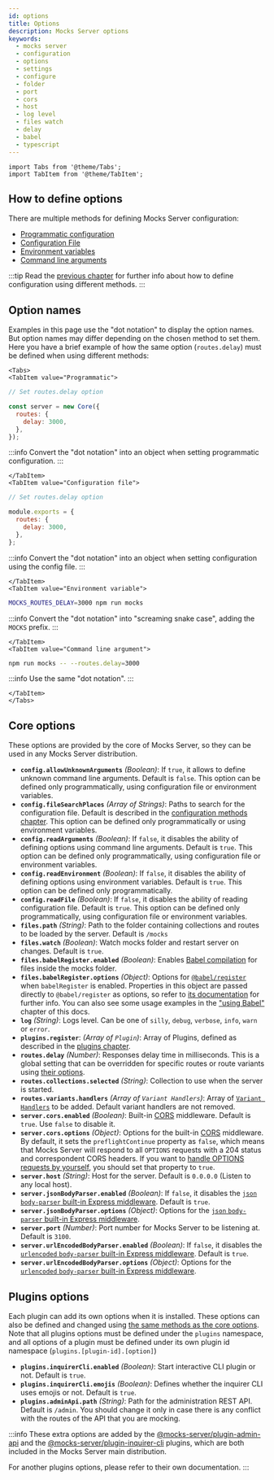 ```yaml
---
id: options
title: Options
description: Mocks Server options
keywords:
  - mocks server
  - configuration
  - options
  - settings
  - configure
  - folder
  - port
  - cors
  - host
  - log level
  - files watch
  - delay
  - babel
  - typescript
---
```


```mdx-code-block
import Tabs from '@theme/Tabs';
import TabItem from '@theme/TabItem';
```

## How to define options

There are multiple methods for defining Mocks Server configuration:

* [Programmatic configuration](configuration/how-to-change-settings.md#programmatic-configuration)
* [Configuration File](configuration/how-to-change-settings.md#configuration-file)
* [Environment variables](configuration/how-to-change-settings.md#environment-variables)
* [Command line arguments](configuration/how-to-change-settings.md#command-line-arguments)

:::tip
Read the [previous chapter](configuration/how-to-change-settings.md) for further info about how to define configuration using different methods.
:::

## Option names

Examples in this page use the "dot notation" to display the option names. But option names may differ depending on the chosen method to set them. Here you have a brief example of how the same option (`routes.delay`) must be defined when using different methods:

```mdx-code-block
<Tabs>
<TabItem value="Programmatic">
```

```js
// Set routes.delay option

const server = new Core({
  routes: {
    delay: 3000,
  },
});
```

:::info
Convert the "dot notation" into an object when setting programmatic configuration.
:::

```mdx-code-block
</TabItem>
<TabItem value="Configuration file">
```

```js
// Set routes.delay option

module.exports = {
  routes: {
    delay: 3000,
  },
};
```

:::info
Convert the "dot notation" into an object when setting configuration using the config file.
:::

```mdx-code-block
</TabItem>
<TabItem value="Environment variable">
```

```sh
MOCKS_ROUTES_DELAY=3000 npm run mocks
```

:::info
Convert the "dot notation" into "screaming snake case", adding the `MOCKS` prefix.
:::

```mdx-code-block
</TabItem>
<TabItem value="Command line argument">
```

```sh
npm run mocks -- --routes.delay=3000
```

:::info
Use the same "dot notation".
:::

```mdx-code-block
</TabItem>
</Tabs>
```

## Core options

These options are provided by the core of Mocks Server, so they can be used in any Mocks Server distribution.

* __`config.allowUnknownArguments`__ _(Boolean)_: If `true`, it allows to define unknown command line arguments. Default is `false`. This option can be defined only programmatically, using configuration file or environment variables.
* __`config.fileSearchPlaces`__ _(Array of Strings)_: Paths to search for the configuration file. Default is described in the [configuration methods chapter](configuration/how-to-change-settings.md#configuration-file). This option can be defined only programmatically or using environment variables.
* __`config.readArguments`__ _(Boolean)_: If `false`, it disables the ability of defining options using command line arguments. Default is `true`. This option can be defined only programmatically, using configuration file or environment variables.
* __`config.readEnvironment`__ _(Boolean)_: If `false`, it disables the ability of defining options using environment variables. Default is `true`. This option can be defined only programmatically.
* __`config.readFile`__ _(Boolean)_: If `false`, it disables the ability of reading configuration file. Default is `true`. This option can be defined only programmatically, using configuration file or environment variables.
* __`files.path`__ _(String)_: Path to the folder containing collections and routes to be loaded by the server. Default is `/mocks`
* __`files.watch`__ _(Boolean)_: Watch mocks folder and restart server on changes. Default is `true`.
* __`files.babelRegister.enabled`__ _(Boolean)_: Enables [Babel compilation](guides/using-babel.md) for files inside the mocks folder.
* __`files.babelRegister.options`__ _(Object)_: Options for [`@babel/register`](https://babeljs.io/docs/en/babel-register) when `babelRegister` is enabled. Properties in this object are passed directly to `@babel/register` as options, so refer to [its documentation](https://babeljs.io/docs/en/babel-register) for further info. You can also see some usage examples in the ["using Babel"](guides/using-babel.md) chapter of this docs.
* __`log`__ _(String)_: Logs level. Can be one of `silly`, `debug`, `verbose`, `info`, `warn` or `error`.
* __`plugins.register`__: _(Array of `Plugin`)_: Array of Plugins, defined as described in the [plugins chapter](plugins/intro.md).
* __`routes.delay`__ _(Number)_: Responses delay time in milliseconds. This is a global setting that can be overridden for specific routes or route variants using [their options](usage/routes.md).
* __`routes.collections.selected`__ _(String)_: Collection to use when the server is started.
* __`routes.variants.handlers`__ _(Array of `Variant Handlers`)_: Array of [`Variant Handlers`](variant-handlers/intro.md) to be added. Default variant handlers are not removed.
* __`server.cors.enabled`__ _(Boolean)_: Built-in [CORS](https://developer.mozilla.org/en-US/docs/Web/HTTP/CORS) middleware. Default is `true`.  Use `false` to disable it.
* __`server.cors.options`__ _(Object)_: Options for the built-in [CORS](https://developer.mozilla.org/en-US/docs/Web/HTTP/CORS) middleware. By default, it sets the `preflightContinue` property as `false`, which means that Mocks Server will respond to all `OPTIONS` requests with a 204 status and correspondent CORS headers. If you want to [handle OPTIONS requests by yourself](guides/using-the-options-method), you should set that property to `true`.
* __`server.host`__ _(String)_: Host for the server. Default is `0.0.0.0` (Listen to any local host).
* __`server.jsonBodyParser.enabled`__ _(Boolean)_: If `false`, it disables the [`json` `body-parser` built-in Express middleware](https://github.com/expressjs/body-parser). Default is `true`.
* __`server.jsonBodyParser.options`__ _(Object)_: Options for the [`json` `body-parser` built-in Express middleware](https://github.com/expressjs/body-parser).
* __`server.port`__ _(Number)_: Port number for Mocks Server to be listening at. Default is `3100`.
* __`server.urlEncodedBodyParser.enabled`__ _(Boolean)_: If `false`, it disables the [`urlencoded` `body-parser` built-in Express middleware](https://github.com/expressjs/body-parser). Default is `true`.
* __`server.urlEncodedBodyParser.options`__ _(Object)_: Options for the [`urlencoded` `body-parser` built-in Express middleware](https://github.com/expressjs/body-parser).

## Plugins options

Each plugin can add its own options when it is installed. These options can also be defined and changed using [the same methods as the core options](configuration/how-to-change-settings.md). Note that all plugins options must be defined under the `plugins` namespace, and all options of a plugin must be defined under its own plugin id namespace (`plugins.[plugin-id].[option]`)

* __`plugins.inquirerCli.enabled`__ _(Boolean)_: Start interactive CLI plugin or not. Default is `true`.
* __`plugins.inquirerCli.emojis`__ _(Boolean)_: Defines whether the inquirer CLI uses emojis or not. Default is `true`.
* __`plugins.adminApi.path`__ _(String)_: Path for the administration REST API. Default is `/admin`. You should change it only in case there is any conflict with the routes of the API that you are mocking.

:::info
These extra options are added by the [@mocks-server/plugin-admin-api](plugins/directory/admin-api.md) and the [@mocks-server/plugin-inquirer-cli](plugins/directory/inquirer-cli.md) plugins, which are both included in the Mocks Server main distribution.

For another plugins options, please refer to their own documentation.
:::
